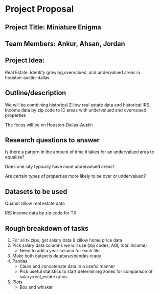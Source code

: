 # Project Proposal

## Project Title: Miniature Enigma

## Team Members: Ankur, Ahsan, Jordan

## Project Idea:

Real Estate: 
Identify growing,overvalued, and undervalued areas in
houston-austin-dallas

## Outline/description
We will be combining historical Zillow real estate data and historical IRS Income data by zip code to ID areas with undervalued and overvalued properties

The focus will be on Houston-Dallas-Austin

## Research questions to answer
Is there a pattern in the amount of time it takes for an undervalued area to equalize?

Does one city typically have more undervalued areas?

Are certain types of properties more likely to be over or undervalued?

## Datasets to be used
Quandl zillow real estate data

IRS income data by zip code for TX

## Rough breakdown of tasks
1. For all tx zips, get salary data & zillow home price data
2. Pick salary data columns we will use (zip codes, AGI, total income)
    - Need to add a year column for each file
3. Make both datasets database/pandas ready
4. Pandas
    - Clean and concatenate data in a useful manner
    - Pick useful statistics to start determining zones for comparison of salary:real_estate ratios 
5. Plots
    - Box and whisker


